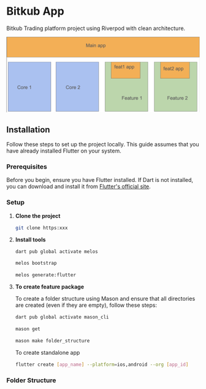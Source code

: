 # Bitkub App

Bitkub Trading platform project using Riverpod with clean architecture.

![alt text](https://raw.githubusercontent.com/kungpotato/pokedex_riverpod_clean_architecture/micro-kernel/docs/Screenshot%202567-05-21%20at%2011.09.05.png)

## Installation

Follow these steps to set up the project locally. This guide assumes that you have already installed
Flutter on your system.

### Prerequisites

Before you begin, ensure you have Flutter installed. If Dart is not installed, you can download and
install it from [Flutter's official site](https://docs.flutter.dev/get-started/install).

### Setup

1. **Clone the project**
   ```bash
   git clone https:xxx

2. **Install tools**
   ```bash
   dart pub global activate melos
   ```
   ```bash
   melos bootstrap
   ```
    ```bash
   melos generate:flutter
   ```

3. **To create feature package**

   To create a folder structure using Mason and ensure that all directories are created (even if
   they are empty), follow these steps:

   ```bash
   dart pub global activate mason_cli
   ```
   ```bash
   mason get
   ```
   ```bash
   mason make folder_structure
   ```

   To create standalone app

   ```bash
   flutter create [app_name] --platform=ios,android --org [app_id]
   ```

### Folder Structure
